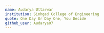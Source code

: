 ```yaml
---
name: Audarya Uttarwar
institution: Sinhgad College of Engineering
quote: One Day Or Day One, You Decide
github_user: Audarya07
---
```

